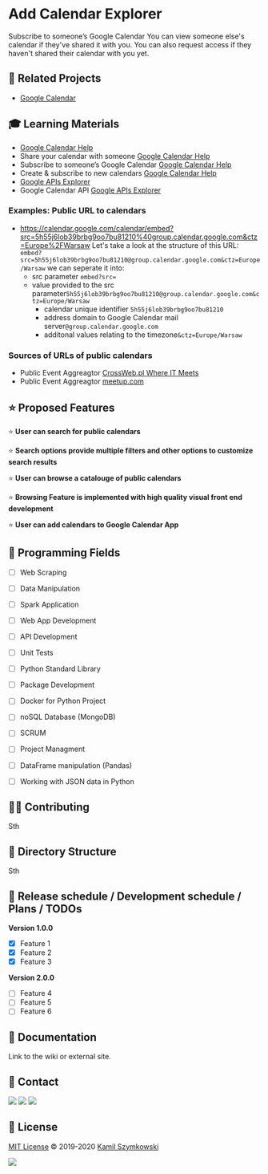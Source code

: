 
# Add Calendar Explorer


Subscribe to someone’s Google Calendar
You can view someone else's calendar if they've shared it with you. You can also request access if they haven't shared their calendar with you yet.

## 🔗 Related Projects
* [Google Calendar](http://markdown.github.io)

## 🎓 Learning Materials
* [Google Calendar Help](https://support.google.com/calendar#topic=10509740)
* Share your calendar with someone [Google Calendar Help](https://support.google.com/calendar/answer/37082?hl=en&ref_topic=10510447)
* Subscribe to someone’s Google Calendar [Google Calendar Help](https://support.google.com/calendar/answer/37100?hl=en&ref_topic=10510447)
* Create & subscribe to new calendars [Google Calendar Help](https://support.google.com/calendar/topic/10510242?hl=en&ref_topic=10510447)
* [Google APIs Explorer](https://developers.google.com/apis-explorer)
* Google Calendar API [Google APIs Explorer](https://developers.google.com/calendar/api/v3/reference)
### Examples: Public URL to calendars
* https://calendar.google.com/calendar/embed?src=5h55j6lob39brbg9oo7bu81210%40group.calendar.google.com&ctz=Europe%2FWarsaw
Let's take a look at the structure of this URL:
``embed?src=5h55j6lob39brbg9oo7bu81210@group.calendar.google.com&ctz=Europe/Warsaw`` we can seperate it into:
    * src parameter ```embed?src=```
    * value provided to the src parameter```5h55j6lob39brbg9oo7bu81210@group.calendar.google.com&ctz=Europe/Warsaw```
        * calendar unique identifier ```5h55j6lob39brbg9oo7bu81210```
        * address domain to Google Calendar mail server```@group.calendar.google.com```
        * additonal values relating to the timezone```&ctz=Europe/Warsaw```
### Sources of URLs of public calendars
* Public Event Aggreagtor [CrossWeb.pl Where IT Meets](https://crossweb.pl/wydarzenia/)
* Public Event Aggreagtor [meetup.com](https://www.meetup.com/)


## ⭐ Proposed Features

⭐ **User can search for public calendars**

⭐ **Search options provide multiple filters and other options to customize search results**

⭐ **User can browse a catalouge of public calendars**

⭐ **Browsing Feature is implemented with high quality visual front end development**

⭐ **User can add calendars to Google Calendar App**


## 🌌 Programming Fields
- [ ] Web Scraping
- [ ] Data Manipulation
- [ ] Spark Application
- [ ] Web App Development
- [ ] API Development
- [ ] Unit Tests
- [ ] Python Standard Library
- [ ] Package Development
- [ ] Docker for Python Project
- [ ] noSQL Database (MongoDB)
- [ ] SCRUM
- [ ] Project Managment
- [ ] DataFrame manipulation (Pandas)
- [ ] Working with JSON data in Python


## 👨‍💻 Contributing
Sth


## 📂 Directory Structure
Sth

## 📅 Release schedule / Development schedule / Plans / TODOs
**Version 1.0.0**

- [x] Feature 1
- [x] Feature 2
- [x] Feature 3

**Version 2.0.0**

- [ ] Feature 4
- [ ] Feature 5
- [ ] Feature 6

## 📖 Documentation
Link to the wiki or external site.


## 📧 Contact
[![](https://img.shields.io/twitter/url?label=/kamil-szymkowski/&logo=linkedin&logoColor=%230077B5&style=social&url=https%3A%2F%2Fwww.linkedin.com%2Fin%2Fkamil-szymkowski%2F)](https://www.linkedin.com/in/kamil-szymkowski/) [![](https://img.shields.io/twitter/url?label=@szymkowskidev&logo=medium&logoColor=%23292929&style=social&url=https%3A%2F%2Fmedium.com%2F%40szymkowskidev)](https://medium.com/@szymkowskidev) [![](https://img.shields.io/twitter/url?label=/SzymkowskiDev&logo=github&logoColor=%23292929&style=social&url=https%3A%2F%2Fgithub.com%2FSzymkowskiDev)](https://github.com/SzymkowskiDev)

## 📄 License
[MIT License](https://choosealicense.com/licenses/mit/) ©️ 2019-2020 [Kamil Szymkowski](https://github.com/SzymkowskiDev "Get in touch!")

[![](https://img.shields.io/badge/license-MIT-green?style=plastic)](https://choosealicense.com/licenses/mit/)





